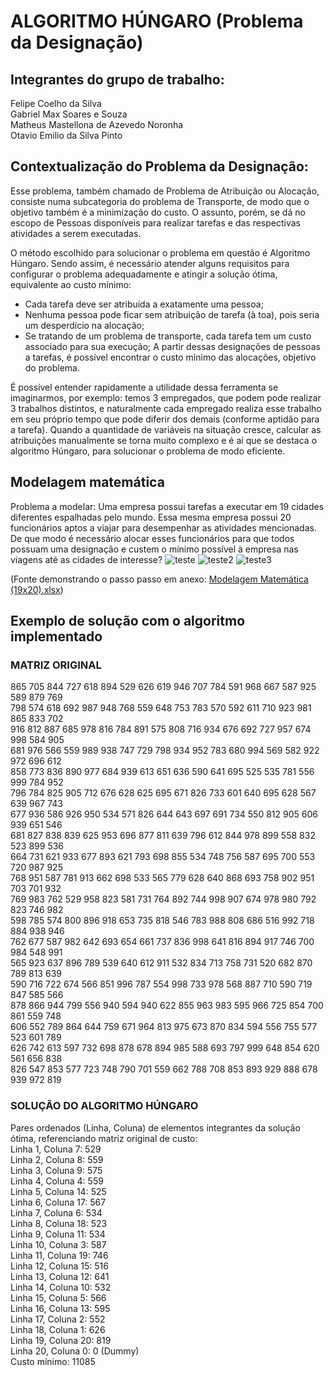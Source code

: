 # ALGORITMO HÚNGARO (Problema da Designação)

## Integrantes do grupo de trabalho:

Felipe Coelho da Silva<br>
Gabriel Max Soares e Souza<br>
Matheus Mastellona de Azevedo Noronha<br>
Otavio Emilio da Silva Pinto<br>

## Contextualização do <b>Problema da Designação</b>:

Esse problema, também chamado de Problema de Atribuição ou Alocação, consiste numa subcategoria do problema de Transporte, de modo que o objetivo também é a minimização do custo. O assunto, porém, se dá no escopo de Pessoas disponíveis para realizar tarefas e das respectivas atividades a serem executadas.<br>

O método escolhido para solucionar o problema em questão é Algoritmo Húngaro. Sendo assim, é necessário atender alguns requisitos para configurar o problema adequadamente e atingir a solução ótima, equivalente ao custo mínimo:
* Cada tarefa deve ser atribuída a exatamente uma pessoa;
* Nenhuma pessoa pode ficar sem atribuição de tarefa (à toa), pois seria um desperdício na alocação;
* Se tratando de um problema de transporte, cada tarefa tem um custo associado para sua execução;
A partir dessas designações de pessoas a tarefas, é possível encontrar o custo mínimo das alocações, objetivo do problema.

É possível entender rapidamente a utilidade dessa ferramenta se imaginarmos, por exemplo: temos 3 empregados, que podem pode realizar 3 trabalhos distintos, e naturalmente cada empregado realiza esse trabalho em seu próprio tempo que pode diferir dos demais (conforme aptidão para a tarefa). Quando a quantidade de variáveis na situação cresce, calcular as atribuições manualmente se torna muito complexo e é aí que se destaca o algoritmo Húngaro, para solucionar o problema de modo eficiente.

## Modelagem matemática
Problema a modelar: Uma empresa possui tarefas a executar em 19 cidades diferentes espalhadas pelo mundo. Essa mesma empresa possui 20 funcionários aptos a viajar para desempenhar as atividades mencionadas. De que modo é necessário alocar esses funcionários para que todos possuam uma designação e custem o mínimo possível à empresa nas viagens até as cidades de interesse?
![teste](https://github.com/OtavioESP/AlgoritmoHungaro/assets/78800453/3ad90602-ca37-415a-94eb-ef5c156770c4)
![teste2](https://github.com/OtavioESP/AlgoritmoHungaro/assets/78800453/c0020f00-70db-4d05-a5e5-2a095805e7a6)
![teste3](https://github.com/OtavioESP/AlgoritmoHungaro/assets/78800453/a5c42e61-35c9-495e-9dd1-3a29208f5d6a)

(Fonte demonstrando o passo passo em anexo: [Modelagem Matemática (19x20).xlsx](https://github.com/OtavioESP/AlgoritmoHungaro/files/13468583/Modelagem.Matematica.19x20.xlsx))

## Exemplo de solução com o algoritmo implementado
### MATRIZ ORIGINAL
865 705 844 727 618 894 529 626 619 946 707 784 591 968 667 587 925 589 879 769 <br>
798 574 618 692 987 948 768 559 648 753 783 570 592 611 710 923 981 865 833 702 <br>
916 812 887 685 978 816 784 891 575 808 716 934 676 692 727 957 674 998 584 905 <br>
681 976 566 559 989 938 747 729 798 934 952 783 680 994 569 582 922 972 696 612 <br>
858 773 836 890 977 684 939 613 651 636 590 641 695 525 535 781 556 999 784 952 <br>
796 784 825 905 712 676 628 625 695 671 826 733 601 640 695 628 567 639 967 743 <br>
677 936 586 926 950 534 571 826 644 643 697 691 734 550 812 905 606 939 651 546 <br>
681 827 838 839 625 953 696 877 811 639 796 612 844 978 899 558 832 523 899 536 <br>
664 731 621 933 677 893 621 793 698 855 534 748 756 587 695 700 553 720 987 925 <br>
768 951 587 781 913 662 698 533 565 779 628 640 868 693 758 902 951 703 701 932 <br>
769 983 762 529 958 823 581 731 764 892 744 998 907 674 978 980 792 823 746 982 <br>
598 785 574 800 896 918 653 735 818 546 783 988 808 686 516 992 718 884 938 946 <br>
762 677 587 982 642 693 654 661 737 836 998 641 816 894 917 746 700 984 548 991 <br>
565 923 637 896 789 539 640 612 911 532 834 713 758 731 520 682 870 789 813 639 <br>
590 716 722 674 566 851 996 787 554 998 733 978 568 887 710 590 719 847 585 566 <br>
878 866 944 799 556 940 594 940 622 855 963 983 595 966 725 854 700 861 559 748 <br>
606 552 789 864 644 759 671 964 813 975 673 870 834 594 556 755 577 523 601 789 <br>
626 742 613 597 732 698 878 678 894 985 588 693 797 999 648 854 620 561 656 838 <br>
826 547 853 577 723 748 790 701 559 662 788 708 853 893 929 888 678 939 972 819 <br>

### SOLUÇÃO DO ALGORITMO HÚNGARO
Pares ordenados (Linha, Coluna) de elementos integrantes da solução ótima, referenciando matriz original de custo:  <br>
Linha 1, Coluna 7: 529 <br>
Linha 2, Coluna 8: 559 <br>
Linha 3, Coluna 9: 575 <br>
Linha 4, Coluna 4: 559 <br>
Linha 5, Coluna 14: 525 <br>
Linha 6, Coluna 17: 567 <br>
Linha 7, Coluna 6: 534 <br>
Linha 8, Coluna 18: 523 <br>
Linha 9, Coluna 11: 534 <br>
Linha 10, Coluna 3: 587 <br>
Linha 11, Coluna 19: 746 <br>
Linha 12, Coluna 15: 516 <br>
Linha 13, Coluna 12: 641 <br>
Linha 14, Coluna 10: 532 <br>
Linha 15, Coluna 5: 566 <br>
Linha 16, Coluna 13: 595 <br>
Linha 17, Coluna 2: 552 <br>
Linha 18, Coluna 1: 626 <br>
Linha 19, Coluna 20: 819 <br>
Linha 20, Coluna 0: 0 (Dummy) <br>
Custo mínimo: 11085 <br>
